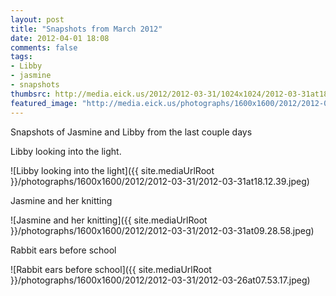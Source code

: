 ```yaml
---
layout: post
title: "Snapshots from March 2012"
date: 2012-04-01 18:08
comments: false
tags: 
- Libby
- jasmine
- snapshots
thumbsrc: http://media.eick.us/2012/2012-03-31/1024x1024/2012-03-31at18.12.39.jpeg
featured_image: "http://media.eick.us/photographs/1600x1600/2012/2012-03-31/2012-03-31at18.12.39.jpeg"
---
```

Snapshots of Jasmine and Libby from the last couple days

Libby looking into the light.



![Libby looking into the light]({{ site.mediaUrlRoot }}/photographs/1600x1600/2012/2012-03-31/2012-03-31at18.12.39.jpeg)


Jasmine and her knitting



![Jasmine and her knitting]({{ site.mediaUrlRoot }}/photographs/1600x1600/2012/2012-03-31/2012-03-31at09.28.58.jpeg)


Rabbit ears before school



![Rabbit ears before school]({{ site.mediaUrlRoot }}/photographs/1600x1600/2012/2012-03-31/2012-03-26at07.53.17.jpeg)


